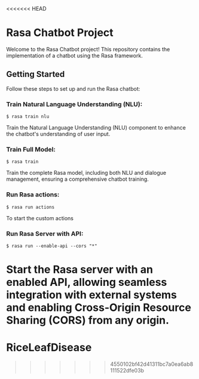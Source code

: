<<<<<<< HEAD
# Rasa Chatbot Project

Welcome to the Rasa Chatbot project! This repository contains the implementation of a chatbot using the Rasa framework.

## Getting Started

Follow these steps to set up and run the Rasa chatbot:

### Train Natural Language Understanding (NLU):

`$ rasa train nlu`

Train the Natural Language Understanding (NLU) component to enhance the chatbot's understanding of user input.

### Train Full Model:

`$ rasa train`

Train the complete Rasa model, including both NLU and dialogue management, ensuring a comprehensive chatbot training.

### Run Rasa actions:

`$ rasa run actions`

To start the custom actions

### Run Rasa Server with API:

`$ rasa run --enable-api --cors "*" `

Start the Rasa server with an enabled API, allowing seamless integration with external systems and enabling Cross-Origin Resource Sharing (CORS) from any origin.
=======
# RiceLeafDisease
>>>>>>> 4550102bf42d41311bc7a0ea6ab8111522dfe03b
